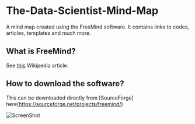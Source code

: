 # The-Data-Scientist-Mind-Map
A mind map created using the FreeMind software. It contains links to codes, articles, templates and much more.

## What is FreeMind?
See [this](https://en.wikipedia.org/wiki/FreeMind#cite_note-1) Wikipedia article.

## How to download the software?
This can be downloaded directly from [SourceForge] here(https://sourceforge.net/projects/freemind/)

![ScreenShot](https://github.com/kyaiooiayk/The-Data-Scientist-Mind-Map/master/image.png)
